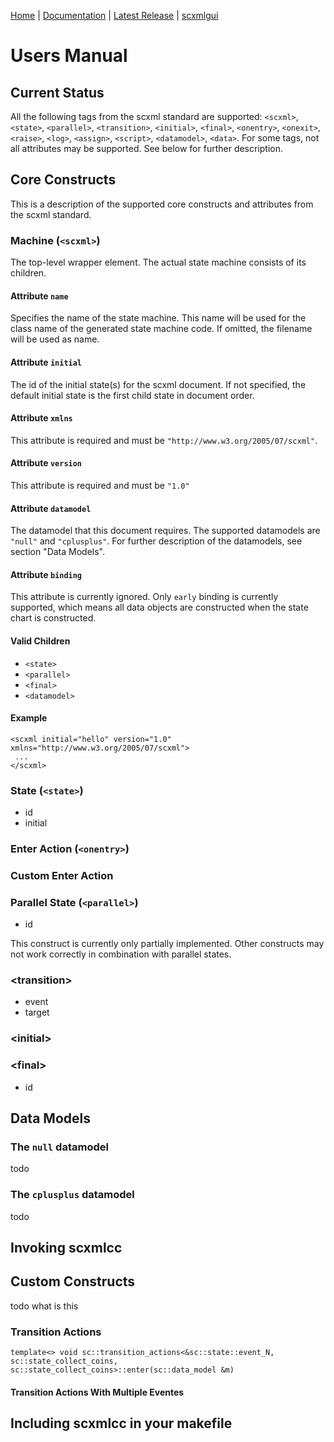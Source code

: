 [Home](https://github.com/jp-embedded/scxmlcc) | [Documentation](index.md) | [Latest Release](https://github.com/jp-embedded/scxmlcc/releases) | [scxmlgui](https://github.com/fmorbini/scxmlgui/)
# Users Manual
## Current Status
All the following tags from the scxml standard are supported: `<scxml>`, `<state>`, `<parallel>`, `<transition>`, `<initial>`, `<final>`, `<onentry>`, `<onexit>`, `<raise>`, `<log>`, `<assign>`, `<script>`, `<datamodel>`, `<data>`. For some tags, not all attributes may be supported. See below for further description.
  
## Core Constructs
This is a description of the supported core constructs and attributes from the scxml standard.
### Machine (`<scxml>`)
The top-level wrapper element. The actual state machine consists of its children.

#### Attribute `name`
Specifies the name of the state machine. This name will be used for the class name of the generated state machine code. If omitted, the filename will be used as name.

#### Attribute `initial`
The id of the initial state(s) for the scxml document. If not specified, the default initial state is the first child state in document order.

#### Attribute `xmlns`
This attribute is required and must be `"http://www.w3.org/2005/07/scxml"`.

#### Attribute `version`
This attribute is required and must be `"1.0"`

#### Attribute `datamodel`
The datamodel that this document requires. The supported datamodels are `"null"` and `"cplusplus"`. For further description of the datamodels, see section "Data Models".

#### Attribute `binding`
This attribute is currently ignored. Only `early` binding is currently supported, which means all data objects are constructed when the state chart is constructed.

#### Valid Children

- `<state>`
- `<parallel>`
- `<final>`
- `<datamodel>`

#### Example
```
<scxml initial="hello" version="1.0" xmlns="http://www.w3.org/2005/07/scxml">
 ...
</scxml>
```

### State (`<state>`)
- id
- initial

### Enter Action (`<onentry>`)

### Custom Enter Action

### Parallel State (`<parallel>`)
- id


This construct is currently only partially implemented. Other constructs may not work correctly in combination with parallel states.
### \<transition\>
- event
- target

### \<initial\>
### \<final\>
- id

## Data Models
### The `null` datamodel
todo

### The `cplusplus` datamodel
todo

## Invoking scxmlcc
## Custom Constructs
todo what is this
### Transition Actions
```
template<> void sc::transition_actions<&sc::state::event_N, sc::state_collect_coins, sc::state_collect_coins>::enter(sc::data_model &m)	
```
#### Transition Actions With Multiple Eventes
## Including scxmlcc in your makefile
